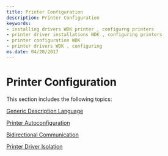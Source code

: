 ```yaml
---
title: Printer Configuration
description: Printer Configuration
keywords:
- installing drivers WDK printer , configurng printers
- printer driver installations WDK , configuring printers
- printer configuration WDK
- printer drivers WDK , configuring
ms.date: 04/20/2017
---
```


# Printer Configuration


This section includes the following topics:

[Generic Description Language](generic-description-language.md)

[Printer Autoconfiguration](printer-autoconfiguration.md)

[Bidirectional Communication](bidirectional-communication.md)

[Printer Driver Isolation](printer-driver-isolation.md)

 

 




